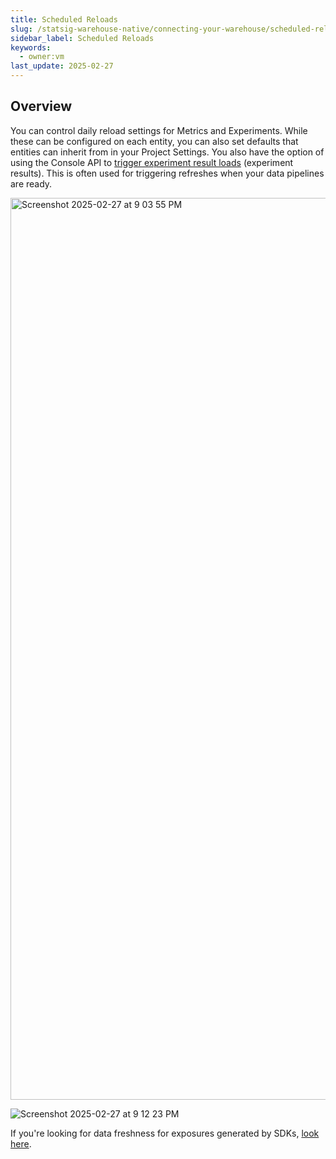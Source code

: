 ```yaml
---
title: Scheduled Reloads
slug: /statsig-warehouse-native/connecting-your-warehouse/scheduled-reloads
sidebar_label: Scheduled Reloads
keywords:
  - owner:vm
last_update: 2025-02-27
---
```


## Overview
You can control daily reload settings for Metrics and Experiments. While these can be configured on each entity, you can also set defaults that entities can inherit from in your Project Settings. You also have the option of using the Console API to [trigger experiment result loads](/console-api/experiments#post-/experiments/-experiment_id-/load_pulse) (experiment results). This is often used for triggering refreshes when your data pipelines are ready.

<img width="1443" alt="Screenshot 2025-02-27 at 9 03 55 PM" src="https://github.com/user-attachments/assets/d056be8d-19a0-43ae-91e1-cf5e16d23b53" />

![Screenshot 2025-02-27 at 9 12 23 PM](https://github.com/user-attachments/assets/efc232e7-4189-4ee7-b35a-5b1530041c70)

If you're looking for data freshness for exposures generated by SDKs, [look here](/statsig-warehouse-native/features/early-diagnostics).
